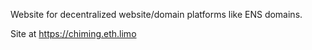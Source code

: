 Website for decentralized website/domain platforms like ENS domains. 

Site at https://chiming.eth.limo